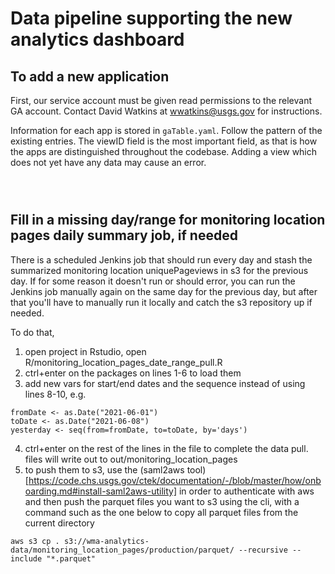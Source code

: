 # Data pipeline supporting the new analytics dashboard  

## To add a new application

First, our service account must be given read permissions to the relevant GA account. Contact David Watkins at wwatkins@usgs.gov for instructions.

Information for each app is stored in `gaTable.yaml`. Follow the pattern of the existing entries. The viewID field is the most important field, as that is how the apps are distinguished throughout the codebase.  Adding a view which does not yet have any data may cause an error.

` `  
` `  

## Fill in a missing day/range for monitoring location pages daily summary job, if needed

There is a scheduled Jenkins job that should run every day and stash the summarized monitoring location uniquePageviews in s3 for the previous day. If for some reason it doesn't run or should error, you can run the Jenkins job manually again on the same day for the previous day, but after that you'll have to manually run it locally and catch the s3 repository up if needed.

To do that,

1. open project in Rstudio, open R/monitoring_location_pages_date_range_pull.R
2. ctrl+enter on the packages on lines 1-6 to load them
3. add new vars for start/end dates and the sequence instead of using lines 8-10, e.g.
```
fromDate <- as.Date("2021-06-01")
toDate <- as.Date("2021-06-08")
yesterday <- seq(from=fromDate, to=toDate, by='days')
```
4. ctrl+enter on the rest of the lines in the file to complete the data pull. files will write out to out/monitoring_location_pages 
5. to push them to s3, use the (saml2aws tool)[https://code.chs.usgs.gov/ctek/documentation/-/blob/master/how/onboarding.md#install-saml2aws-utility] in order to authenticate with aws and then push the parquet files you want to s3 using the cli, with a command such as the one below to copy all parquet files from the current directory 
```
aws s3 cp . s3://wma-analytics-data/monitoring_location_pages/production/parquet/ --recursive --include "*.parquet"
```